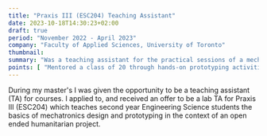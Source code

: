 ```yaml
---
title: "Praxis III (ESC204) Teaching Assistant"
date: 2023-10-18T14:30:23+02:00
draft: true
period: "November 2022 - April 2023" 
company: "Faculty of Applied Sciences, University of Toronto"
thumbnail:
summary: "Was a teaching assistant for the practical sessions of a mechtronics class for second years."
points: [ "Mentored a class of 20 through hands-on prototyping activities related to a semester-long design project.", "Explained and demonstrated mechatronics prototyping and debugging technical skills.", "Delivered course material relating to engineering 'soft' skills and related them to lab activities and overarching project.", "Tailored technical advice to the needs of students to guide them rather than 'solving' their issues outright." ]
---
```


During my master's I was given the opportunity to be a teaching assistant (TA) for courses. I applied to, and received an offer to be a lab TA for Praxis III (ESC204) which teaches second year Engineering Science students the basics of mechatronics design and prototyping in the context of an open ended humanitarian project.


